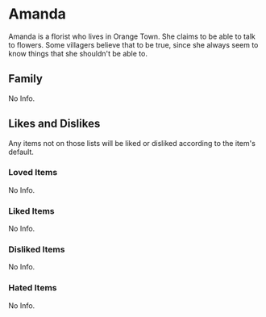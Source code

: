 # Amanda

Amanda is a florist who lives in Orange Town. She claims to be able to talk to flowers. Some villagers believe that to be true, since she always seem to know things that she shouldn't be able to.

## Family

No Info.

## Likes and Dislikes

Any items not on those lists will be liked or disliked according to the item's default.

### Loved Items

No Info.

### Liked Items

No Info.

### Disliked Items

No Info.

### Hated Items

No Info.